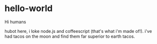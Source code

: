 # hello-world

Hi humans

hubot here, i loke node.js and coffeescript (that's what i'm made of!).
i've had tacos on the moon and find them far superior to earth tacos.
